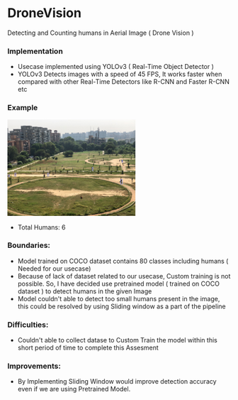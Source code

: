 # DroneVision
Detecting and Counting humans in Aerial Image ( Drone Vision )

### Implementation
* Usecase implemented using YOLOv3 ( Real-Time Object Detector )
* YOLOv3 Detects images with a speed of 45 FPS, It works faster when compared with other Real-Time Detectors like R-CNN and Faster R-CNN etc

### Example
[![](https://github.com/Vignesh0196/DroneVision/blob/main/result.png)](https://github.com/Vignesh0196/DroneVision)
* Total Humans: 6

### Boundaries:
 * Model trained on COCO dataset contains 80 classes including humans ( Needed for our usecase)
 * Because of lack of dataset related to our usecase, Custom training is not possible. 
   So, I have decided use pretrained model ( trained on COCO dataset ) to detect humans in the given Image
 * Model couldn't able to detect too small humans present in the image, this could be resolved by using Sliding window as a part of the pipeline
 
### Difficulties:
  * Couldn't able to collect datase to Custom Train the model within this short period of time to complete this Assesment
  
### Improvements:
  * By Implementing Sliding Window would improve detection accuracy even if we are using Pretrained Model.
